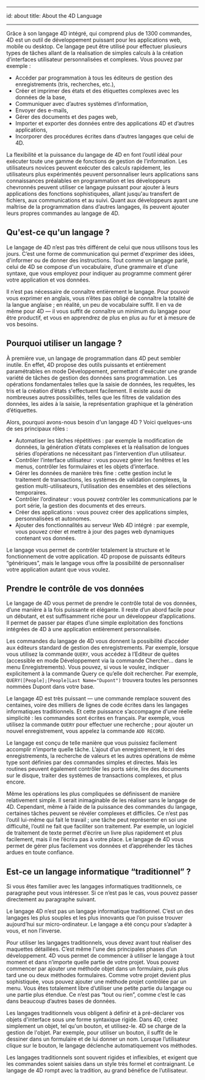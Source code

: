 - - -
id: about title: About the 4D Language
- - -

Grâce à son langage 4D intégré, qui comprend plus de 1300 commandes, 4D est un outil de développement puissant pour les applications web, mobile ou desktop. Ce langage peut être utilisé pour effectuer plusieurs types de tâches allant de la réalisation de simples calculs à la création d’interfaces utilisateur personnalisées et complexes. Vous pouvez par exemple :

- Accéder par programmation à tous les éditeurs de gestion des enregistrements (tris, recherches, etc.),
- Créer et imprimer des états et des étiquettes complexes avec les données de la base,
- Communiquer avec d’autres systèmes d’information,
- Envoyer des e-mails,
- Gérer des documents et des pages web,
- Importer et exporter des données entre des applications 4D et d’autres applications,
- Incorporer des procédures écrites dans d’autres langages que celui de 4D.

La flexibilité et la puissance du langage de 4D en font l’outil idéal pour exécuter toute une gamme de fonctions de gestion de l’information. Les utilisateurs novices peuvent exécuter des calculs rapidement, les utilisateurs plus expérimentés peuvent personnaliser leurs applications sans connaissances préalables en programmation et les développeurs chevronnés peuvent utiliser ce langage puissant pour ajouter à leurs applications des fonctions sophistiquées, allant jusqu'au transfert de fichiers, aux communications et au suivi. Quant aux développeurs ayant une maîtrise de la programmation dans d’autres langages, ils peuvent ajouter leurs propres commandes au langage de 4D.


## Qu'est-ce qu'un langage ?

Le langage de 4D n’est pas très différent de celui que nous utilisons tous les jours. C’est une forme de communication qui permet d'exprimer des idées, d'informer ou de donner des instructions. Tout comme un langage parlé, celui de 4D se compose d'un vocabulaire, d’une grammaire et d’une syntaxe, que vous employez pour indiquer au programme comment gérer votre application et vos données.

Il n’est pas nécessaire de connaître entièrement le langage. Pour pouvoir vous exprimer en anglais, vous n’êtes pas obligé de connaître la totalité de la langue anglaise ; en réalité, un peu de vocabulaire suffit. Il en va de même pour 4D — il vous suffit de connaître un minimum du langage pour être productif, et vous en apprendrez de plus en plus au fur et à mesure de vos besoins.

## Pourquoi utiliser un langage ?

À première vue, un langage de programmation dans 4D peut sembler inutile. En effet, 4D propose des outils puissants et entièrement paramétrables en mode Développement, permettant d'exécuter une grande variété de tâches de gestion des données sans programmation. Les opérations fondamentales telles que la saisie de données, les requêtes, les tris et la création d’états s'effectuent facilement. Il existe aussi de nombreuses autres possibilités, telles que les filtres de validation des données, les aides à la saisie, la représentation graphique et la génération d’étiquettes.

Alors, pourquoi avons-nous besoin d'un langage 4D ? Voici quelques-uns de ses principaux rôles :

- Automatiser les tâches répétitives : par exemple la modification de données, la génération d’états complexes et la réalisation de longues séries d’opérations ne nécessitant pas l’intervention d’un utilisateur.
- Contrôler l’interface utilisateur : vous pouvez gérer les fenêtres et les menus, contrôler les formulaires et les objets d’interface.
- Gérer les données de manière très fine : cette gestion inclut le traitement de transactions, les systèmes de validation complexes, la gestion multi-utilisateurs, l’utilisation des ensembles et des sélections temporaires.
- Contrôler l’ordinateur : vous pouvez contrôler les communications par le port série, la gestion des documents et des erreurs.
- Créer des applications : vous pouvez créer des applications simples, personnalisées et autonomes.
- Ajouter des fonctionnalités au serveur Web 4D intégré : par exemple, vous pouvez créer et mettre à jour des pages web dynamiques contenant vos données.

Le langage vous permet de contrôler totalement la structure et le fonctionnement de votre application. 4D propose de puissants éditeurs “génériques”, mais le langage vous offre la possibilité de personnaliser votre application autant que vous voulez.

## Prendre le contrôle de vos données

Le langage de 4D vous permet de prendre le contrôle total de vos données, d’une manière à la fois puissante et élégante. Il reste d’un abord facile pour un débutant, et est suffisamment riche pour un développeur d’applications. Il permet de passer par étapes d’une simple exploitation des fonctions intégrées de 4D à une application entièrement personnalisée.

Les commandes du langage de 4D vous donnent la possibilité d’accéder aux éditeurs standard de gestion des enregistrements. Par exemple, lorsque vous utilisez la commande `QUERY`, vous accédez à l’Editeur de quêtes (accessible en mode Développement via la commande Chercher... dans le menu Enregistrements). Vous pouvez, si vous le voulez, indiquer explicitement à la commande Query ce qu’elle doit rechercher. Par exemple, `QUERY([People];[People]Last Name="Dupont")` trouvera toutes les personnes nommées Dupont dans votre base.

Le langage 4D est très puissant — une commande remplace souvent des centaines, voire des milliers de lignes de code écrites dans les langages informatiques traditionnels. Et cette puissance s’accompagne d'une réelle simplicité : les commandes sont écrites en français. Par exemple, vous utilisez la commande `QUERY` pour effectuer une recherche ; pour ajouter un nouvel enregistrement, vous appelez la commande `ADD RECORD`.

Le langage est conçu de telle manière que vous puissiez facilement accomplir n’importe quelle tâche. L’ajout d’un enregistrement, le tri des enregistrements, la recherche de valeurs et les autres opérations de même type sont définies par des commandes simples et directes. Mais les routines peuvent également contrôler les ports série, lire des documents sur le disque, traiter des systèmes de transactions complexes, et plus encore.

Même les opérations les plus compliquées se définissent de manière relativement simple. Il serait inimaginable de les réaliser sans le langage de 4D. Cependant, même à l’aide de la puissance des commandes du langage, certaines tâches peuvent se révéler complexes et difficiles. Ce n’est pas l’outil lui-même qui fait le travail ; une tâche peut représenter en soi une difficulté, l’outil ne fait que faciliter son traitement. Par exemple, un logiciel de traitement de texte permet d’écrire un livre plus rapidement et plus facilement, mais il ne l’écrira pas à votre place. Le langage de 4D vous permet de gérer plus facilement vos données et d’appréhender les tâches ardues en toute confiance.

## Est-ce un langage informatique “traditionnel” ?

Si vous êtes familier avec les langages informatiques traditionnels, ce paragraphe peut vous intéresser. Si ce n’est pas le cas, vous pouvez passer directement au paragraphe suivant.

Le langage 4D n’est pas un langage informatique traditionnel. C’est un des langages les plus souples et les plus innovants que l’on puisse trouver aujourd’hui sur micro-ordinateur. Le langage a été conçu pour s’adapter à vous, et non l’inverse.

Pour utiliser les langages traditionnels, vous devez avant tout réaliser des maquettes détaillées. C’est même l'une des principales phases d’un développement. 4D vous permet de commencer à utiliser le langage à tout moment et dans n’importe quelle partie de votre projet. Vous pouvez commencer par ajouter une méthode objet dans un formulaire, puis plus tard une ou deux méthodes formulaires. Comme votre projet devient plus sophistiquée, vous pouvez ajouter une méthode projet contrôlée par un menu. Vous êtes totalement libre d’utiliser une petite partie du langage ou une partie plus étendue. Ce n’est pas “tout ou rien”, comme c’est le cas dans beaucoup d’autres bases de données.

Les langages traditionnels vous obligent à définir et à pré-déclarer vos objets d'interface sous une forme syntaxique rigide. Dans 4D, créez simplement un objet, tel qu'un bouton, et utilisez-le. 4D se charge de la gestion de l'objet. Par exemple, pour utiliser un bouton, il suffit de le dessiner dans un formulaire et de lui donner un nom. Lorsque l’utilisateur clique sur le bouton, le langage déclenche automatiquement vos méthodes.

Les langages traditionnels sont souvent rigides et inflexibles, et exigent que les commandes soient saisies dans un style très formel et contraignant. Le langage de 4D rompt avec la tradition, au grand bénéfice de l’utilisateur.